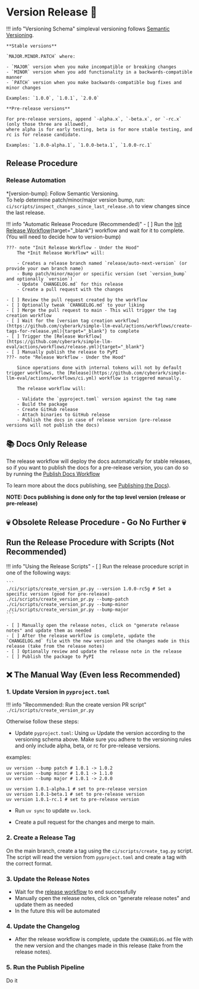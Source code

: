 # Version Release 🚀

!!! info "Versioning Schema"
    simpleval versioning follows [Semantic Versioning](https://semver.org/).

    **Stable versions**

    `MAJOR.MINOR.PATCH` where:
    
    - `MAJOR` version when you make incompatible or breaking changes
    - `MINOR` version when you add functionality in a backwards-compatible manner
    - `PATCH` version when you make backwards-compatible bug fixes and minor changes

    Examples: `1.0.0`, `1.0.1`, `2.0.0`

    **Pre-release versions**

    For pre-release versions, append `-alpha.x`, `-beta.x`, or `-rc.x` (only those three are allowed),
    where alpha is for early testing, beta is for more stable testing, and rc is for release candidate.

    Examples: `1.0.0-alpha.1`, `1.0.0-beta.1`, `1.0.0-rc.1`

## Release Procedure

### Release Automation

*[version-bump]: Follow Semantic Versioning.<br>To help determine patch/minor/major version bump, run: `ci/scripts/inspect_changes_since_last_release.sh` to view changes since the last release.

!!! info "Automatic Release Procedure (Recommended)"
    - [ ] Run the [Init Release Workflow](https://github.com/cyberark/simple-llm-eval/actions/workflows/init-release.yml){target="_blank"} workflow and wait for it to complete. (You will need to decide how to version-bump)

    ???- note "Init Release Workflow - Under the Hood"
        The *Init Release Workflow* will:

        - Creates a release branch named `release/auto-next-version` (or provide your own branch name)
        - Bump patch/minor/major or specific version (set `version_bump` and optionally `version`)
        - Update `CHANGELOG.md` for this release
        - Create a pull request with the changes
    
    - [ ] Review the pull request created by the workflow
    - [ ] Optionally tweak `CHANGELOG.md` to your liking
    - [ ] Merge the pull request to main - This will trigger the tag creation workflow
    - [ ] Wait for the [version tag creation workflow](https://github.com/cyberark/simple-llm-eval/actions/workflows/create-tags-for-release.yml){target="_blank"} to complete
    - [ ] Trigger the [Release Workflow](https://github.com/cyberark/simple-llm-eval/actions/workflows/release.yml){target="_blank"} 
    - [ ] Manually publish the release to PyPI
    ???- note "Release Workflow - Under the Hood"

        Since operations done with internal tokens will not by default trigger workflows, the [Release](https://github.com/cyberark/simple-llm-eval/actions/workflows/ci.yml) workflow is triggered manually.

        The release workflow will:
            
        - Validate the `pyproject.toml` version against the tag name
        - Build the package
        - Create GitHub release
        - Attach binaries to GitHub release
        - Publish the docs in case of release version (pre-release versions will not publish the docs)

## 📚 Docs Only Release
The release workflow will deploy the docs automatically for stable releases, so if you want to publish the docs for a pre-release version, you can do so by running the [Publish Docs Workflow](https://github.com/cyberark/simple-llm-eval/actions/workflows/docs-release.yml)

To learn more about the docs publishing, see [Publishing the Docs](../developers/dev-notes.md/#publishing-the-docs)).

**NOTE: Docs publishing is done only for the top level version (release or pre-release)**


## 💀 Obsolete Release Procedure - Go No Further 💀

## Run the Release Procedure with Scripts (Not Recommended)

!!! info "Using the Release Scripts"
    - [ ] Run the release procedure script in one of the following ways:
    
    ```
    ./ci/scripts/create_version_pr.py --version 1.0.0-rc5g # Set a specific version (good for pre-release)
    ./ci/scripts/create_version_pr.py --bump-patch
    ./ci/scripts/create_version_pr.py --bump-minor
    ./ci/scripts/create_version_pr.py --bump-major
    ```

    - [ ] Manually open the release notes, click on "generate release notes" and update them as needed
    - [ ] After the release workflow is complete, update the `CHANGELOG.md` file with the new version and the changes made in this release (take from the release notes)
    - [ ] Optionally review and update the release note in the release
    - [ ] Publish the package to PyPI

## ❌ The Manual Way (Even less Recommended)

### 1. Update Version in `pyproject.toml`

!!! info "Recommended: Run the create version PR script"
    ```
    ./ci/scripts/create_version_pr.py
    ```

Otherwise follow these steps:

* Update `pyproject.toml`: Using `uv` Update the version according to the versioning schema above. Make sure you adhere to the versioning rules and only include alpha, beta, or rc for pre-release versions.

examples:
```
uv version --bump patch # 1.0.1 -> 1.0.2
uv version --bump minor # 1.0.1 -> 1.1.0
uv version --bump major # 1.0.1 -> 2.0.0

uv version 1.0.1-alpha.1 # set to pre-release version
uv version 1.0.1-beta.1 # set to pre-release version
uv version 1.0.1-rc.1 # set to pre-release version

```

* Run `uv sync` to update `uv.lock`.

* Create a pull request for the changes and merge to main.

### 2. Create a Release Tag
On the main branch, create a tag using the `ci/scripts/create_tag.py` script. The script will read the version from `pyproject.toml`
and create a tag with the correct format.

### 3. Update the Release Notes

* Wait for the [release workflow](https://github.com/cyberark/simple-llm-eval/actions/workflows/release.yml) to end successfully
* Manually open the release notes, click on "generate release notes" and update them as needed
* In the future this will be automated

### 4. Update the Changelog

* After the release workflow is complete, update the `CHANGELOG.md` file with the new version and the changes made in this release (take from the release notes).

### 5. Run the Publish Pipeline
Do it

<br>
